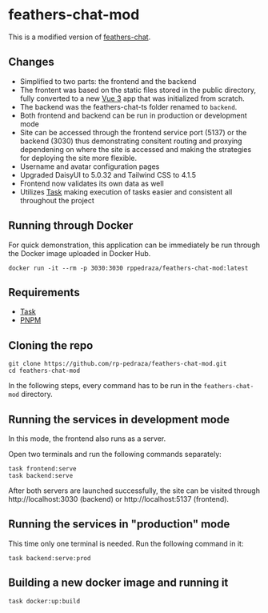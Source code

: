 # feathers-chat-mod

This is a modified version of [feathers-chat](https://github.com/feathersjs/feathers-chat).

## Changes

- Simplified to two parts: the frontend and the backend
- The frontent was based on the static files stored in the public directory,
  fully converted to a new [Vue 3](https://vuejs.org/) app that was initialized from scratch.
- The backend was the feathers-chat-ts folder renamed to `backend`.
- Both frontend and backend can be run in production or development mode
- Site can be accessed through the frontend service port (5137) or the backend (3030) thus
  demonstrating consitent routing and proxying dependening on where the site is accessed and making
  the strategies for deploying the site more flexible.
- Username and avatar configuration pages
- Upgraded DaisyUI to 5.0.32 and Tailwind CSS to 4.1.5
- Frontend now validates its own data as well
- Utilizes [Task](https://taskfile.dev/) making execution of tasks easier and consistent all
  throughout the project

## Running through Docker

For quick demonstration, this application can be immediately be run through the Docker image
uploaded in Docker Hub.

    docker run -it --rm -p 3030:3030 rppedraza/feathers-chat-mod:latest

## Requirements

- [Task](https://taskfile.dev/installation/)
- [PNPM](https://pnpm.io/installation)

## Cloning the repo

    git clone https://github.com/rp-pedraza/feathers-chat-mod.git
    cd feathers-chat-mod

In the following steps, every command has to be run in the `feathers-chat-mod` directory.

## Running the services in development mode

In this mode, the frontend also runs as a server.

Open two terminals and run the following commands separately:

    task frontend:serve
    task backend:serve

After both servers are launched successfully, the site can be visited through
http://localhost:3030 (backend) or http://localhost:5137 (frontend).

## Running the services in "production" mode

This time only one terminal is needed.  Run the following command in it:

    task backend:serve:prod

## Building a new docker image and running it

    task docker:up:build

